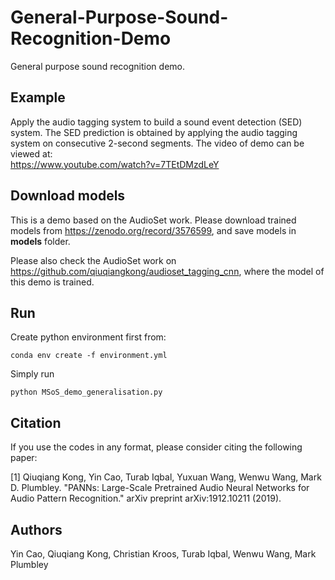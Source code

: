 # General-Purpose-Sound-Recognition-Demo
General purpose sound recognition demo.

## Example
Apply the audio tagging system to build a sound event detection (SED) system. The SED prediction is obtained by applying the audio tagging system on consecutive 2-second segments. The video of demo can be viewed at: <br>
https://www.youtube.com/watch?v=7TEtDMzdLeY

## Download models
This is a demo based on the AudioSet work. Please download trained models from https://zenodo.org/record/3576599, and save models in **models** folder. 

Please also check the AudioSet work on https://github.com/qiuqiangkong/audioset_tagging_cnn, where the model of this demo is trained.

## Run
Create python environment first from:
```shell
conda env create -f environment.yml
```

Simply run 

```shell
python MSoS_demo_generalisation.py
```

## Citation
If you use the codes in any format, please consider citing the following paper:

[1] Qiuqiang Kong, Yin Cao, Turab Iqbal, Yuxuan Wang, Wenwu Wang, Mark D. Plumbley. "PANNs: Large-Scale Pretrained Audio Neural Networks for Audio Pattern Recognition." arXiv preprint arXiv:1912.10211 (2019).

## Authors
Yin Cao, Qiuqiang Kong, Christian Kroos, Turab Iqbal, Wenwu Wang, Mark Plumbley
